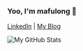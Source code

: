 ### Yoo, I'm mafulong 👋 
[LinkedIn](https://www.linkedin.com/in/fulong-ma-a8b12b147/) | [My Blog](https://mafulong.github.io) 
<!-- ![Top Langs](https://github-readme-stats-sigma-five.vercel.app/api/top-langs/?username=mafulong&layout=compact) -->
![My GitHub Stats](https://github-readme-stats.vercel.app/api?username=mafulong&theme=vue&show_icons=true)
